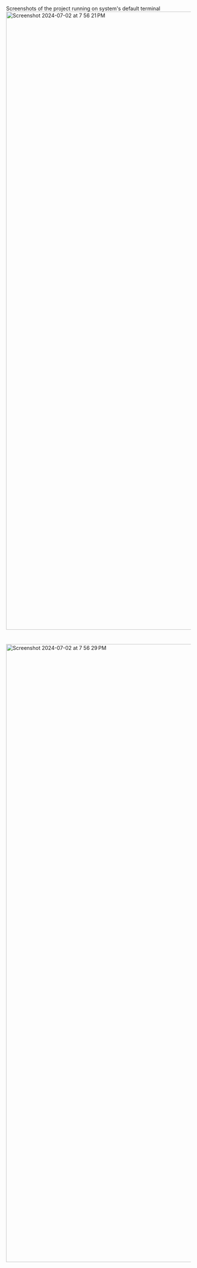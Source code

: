 Screenshots of the project running on system's default terminal
<img width="1680" alt="Screenshot 2024-07-02 at 7 56 21 PM" src="https://github.com/Akku1728/Supermarket_billing_cpp/assets/101557669/7b4ebe26-f7b4-4784-b695-44199f47fdbd">
#

<img width="1680" alt="Screenshot 2024-07-02 at 7 56 29 PM" src="https://github.com/Akku1728/Supermarket_billing_cpp/assets/101557669/c0c6c29b-593c-4ca0-900d-523f647f1acf">

